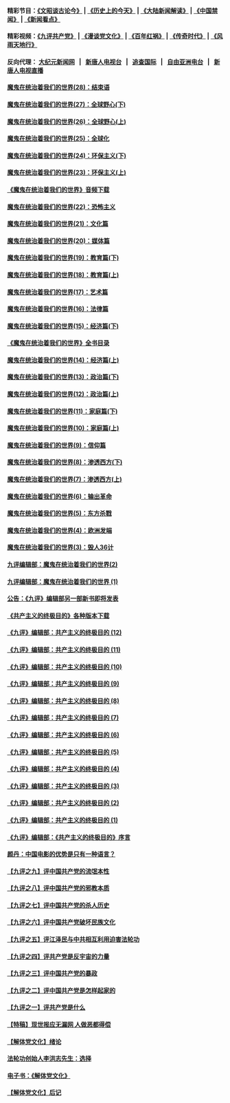 #### 精彩节目：[《文昭谈古论今》](http://155.138.205.71/wenzhao) | [《历史上的今天》](http://155.138.205.71/today-in-history) | [《大陆新闻解读》](http://155.138.205.71/ntdtv-comedy) | [《中国禁闻》](http://155.138.205.71/ntdtv-news) | [《新闻看点》](http://155.138.205.71/news-insight) 

 #### 精彩视频：[《九评共产党》](http://155.138.205.71:10000/videos/jiuping) | [《漫谈党文化》](http://155.138.205.71:10000/videos/mtdwh) | [《百年红祸》](http://155.138.205.71:10000/videos/bnhh) | [《传奇时代》](http://155.138.205.71:10000/videos/legend) | [《风雨天地行》](http://155.138.205.71:10000/videos/fytdx) 

 #### 反向代理： [大纪元新闻网](http://155.138.205.71:10080/) &nbsp;&nbsp;|&nbsp;&nbsp; [新唐人电视台](http://155.138.205.71:8000/) &nbsp;&nbsp;|&nbsp;&nbsp; [追查国际](http://155.138.205.71:10010/) &nbsp;&nbsp;|&nbsp;&nbsp; [自由亚洲电台](http://155.138.205.71:9800/) &nbsp;&nbsp;|&nbsp;&nbsp; [新唐人电视直播](http://155.138.205.71/) 

#### [魔鬼在统治着我们的世界(28)：结束语](../pages/nsc422/n10936246.md?t=02220937) 

#### [魔鬼在统治着我们的世界(27)：全球野心(下)](../pages/nsc422/n10928319.md?t=02220937) 

#### [魔鬼在统治着我们的世界(26)：全球野心(上)](../pages/nsc422/n10900318.md?t=02220937) 

#### [魔鬼在统治着我们的世界(25)：全球化](../pages/nsc422/n10788205.md?t=02220937) 

#### [魔鬼在统治着我们的世界(24)：环保主义(下)](../pages/nsc422/n10695307.md?t=02220937) 

#### [魔鬼在统治着我们的世界(23)：环保主义(上)](../pages/nsc422/n10688613.md?t=02220937) 

#### [《魔鬼在统治着我们的世界》音频下载](../pages/nsc422/n10635553.md?t=02220937) 

#### [魔鬼在统治着我们的世界(22)：恐怖主义](../pages/nsc422/n10614727.md?t=02220937) 

#### [魔鬼在统治着我们的世界(21)：文化篇](../pages/nsc422/n10597706.md?t=02220937) 

#### [魔鬼在统治着我们的世界(20)：媒体篇](../pages/nsc422/n10586579.md?t=02220937) 

#### [魔鬼在统治着我们的世界(19)：教育篇(下)](../pages/nsc422/n10564808.md?t=02220937) 

#### [魔鬼在统治着我们的世界(18)：教育篇(上)](../pages/nsc422/n10526970.md?t=02220937) 

#### [魔鬼在统治着我们的世界(17)：艺术篇](../pages/nsc422/n10499093.md?t=02220937) 

#### [魔鬼在统治着我们的世界(16)：法律篇](../pages/nsc422/n10485969.md?t=02220937) 

#### [魔鬼在统治着我们的世界(15)：经济篇(下)](../pages/nsc422/n10469975.md?t=02220937) 

#### [《魔鬼在统治着我们的世界》全书目录](../pages/nsc422/n10464261.md?t=02220937) 

#### [魔鬼在统治着我们的世界(14)：经济篇(上)](../pages/nsc422/n10457370.md?t=02220937) 

#### [魔鬼在统治着我们的世界(13)：政治篇(下)](../pages/nsc422/n10448270.md?t=02220937) 

#### [魔鬼在统治着我们的世界(12)：政治篇(上)](../pages/nsc422/n10444576.md?t=02220937) 

#### [魔鬼在统治着我们的世界(11)：家庭篇(下)](../pages/nsc422/n10440961.md?t=02220937) 

#### [魔鬼在统治着我们的世界(10)：家庭篇(上)](../pages/nsc422/n10435448.md?t=02220937) 

#### [魔鬼在统治着我们的世界(9)：信仰篇](../pages/nsc422/n10432159.md?t=02220937) 

#### [魔鬼在统治着我们的世界(8)：渗透西方(下)](../pages/nsc422/n10429603.md?t=02220937) 

#### [魔鬼在统治着我们的世界(7)：渗透西方(上)](../pages/nsc422/n10426013.md?t=02220937) 

#### [魔鬼在统治着我们的世界(6)：输出革命](../pages/nsc422/n10421536.md?t=02220937) 

#### [魔鬼在统治着我们的世界(5)：东方杀戮](../pages/nsc422/n10417707.md?t=02220937) 

#### [魔鬼在统治着我们的世界(4)：欧洲发端](../pages/nsc422/n10414890.md?t=02220937) 

#### [魔鬼在统治着我们的世界(3)：毁人36计](../pages/nsc422/n10411583.md?t=02220937) 

#### [九评编辑部：魔鬼在统治着我们的世界(2)](../pages/nsc422/n10410036.md?t=02220937) 

#### [九评编辑部：魔鬼在统治着我们的世界 (1)](../pages/nsc422/n10406825.md?t=02220937) 

#### [公告：《九评》编辑部另一部新书即将发表](../pages/nsc422/n10405104.md?t=02220937) 

#### [《共产主义的终极目的》各种版本下载](../pages/nsc422/n10022138.md?t=02220937) 

#### [《九评》编辑部：共产主义的终极目的 (12)](../pages/nsc422/n9933272.md?t=02220937) 

#### [《九评》编辑部：共产主义的终极目的 (11)](../pages/nsc422/n9924973.md?t=02220937) 

#### [《九评》编辑部：共产主义的终极目的 (10)](../pages/nsc422/n9920883.md?t=02220937) 

#### [《九评》编辑部：共产主义的终极目的 (9)](../pages/nsc422/n9916363.md?t=02220937) 

#### [《九评》编辑部：共产主义的终极目的 (8)](../pages/nsc422/n9912488.md?t=02220937) 

#### [《九评》编辑部：共产主义的终极目的 (7)](../pages/nsc422/n9901176.md?t=02220937) 

#### [《九评》编辑部：共产主义的终极目的 (6)](../pages/nsc422/n9899359.md?t=02220937) 

#### [《九评》编辑部：共产主义的终极目的 (5)](../pages/nsc422/n9893174.md?t=02220937) 

#### [《九评》编辑部：共产主义的终极目的 (4)](../pages/nsc422/n9891246.md?t=02220937) 

#### [《九评》编辑部：共产主义的终极目的 (3)](../pages/nsc422/n9879879.md?t=02220937) 

#### [《九评》编辑部：共产主义的终极目的 (2)](../pages/nsc422/n9876205.md?t=02220937) 

#### [《九评》编辑部：共产主义的终极目的 (1)](../pages/nsc422/n9865857.md?t=02220937) 

#### [《九评》编辑部：《共产主义的终极目的》序言](../pages/nsc422/n9862666.md?t=02220937) 

#### [颜丹：中国电影的优势是只有一种语言？](../pages/nsc422/n9583062.md?t=02220937) 

#### [【九评之九】评中国共产党的流氓本性](../pages/nsc422/n737542.md?t=02220937) 

#### [【九评之八】评中国共产党的邪教本质](../pages/nsc422/n735942.md?t=02220937) 

#### [【九评之七】评中国共产党的杀人历史](../pages/nsc422/n733806.md?t=02220937) 

#### [【九评之六】评中国共产党破坏民族文化](../pages/nsc422/n731667.md?t=02220937) 

#### [【九评之五】评江泽民与中共相互利用迫害法轮功](../pages/nsc422/n730058.md?t=02220937) 

#### [【九评之四】评共产党是反宇宙的力量](../pages/nsc422/n727814.md?t=02220937) 

#### [【九评之三】评中国共产党的暴政](../pages/nsc422/n725597.md?t=02220937) 

#### [【九评之二】评中国共产党是怎样起家的](../pages/nsc422/n723946.md?t=02220937) 

#### [【九评之一】评共产党是什么](../pages/nsc422/n722529.md?t=02220937) 

#### [【特稿】现世报应无漏网 人做恶都得偿](../pages/nsc422/n4215167.md?t=02220937) 

#### [【解体党文化】绪论](../pages/nsc422/n1449356.md?t=02220937) 

#### [法轮功创始人李洪志先生：选择](../pages/nsc422/n3580738.md?t=02220937) 

#### [电子书：《解体党文化》](../pages/nsc422/n1573484.md?t=02220937) 

#### [【解体党文化】后记](../pages/nsc422/n1531999.md?t=02220937) 

